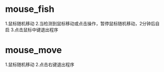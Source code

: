 # mouse_fish
1.鼠标随机移动
2.当检测到鼠标移动或点击操作，暂停鼠标随机移动，2分钟后自启
3.点击鼠标中键退出程序

# mouse_move
1.鼠标随机移动
2.点击右键退出程序
